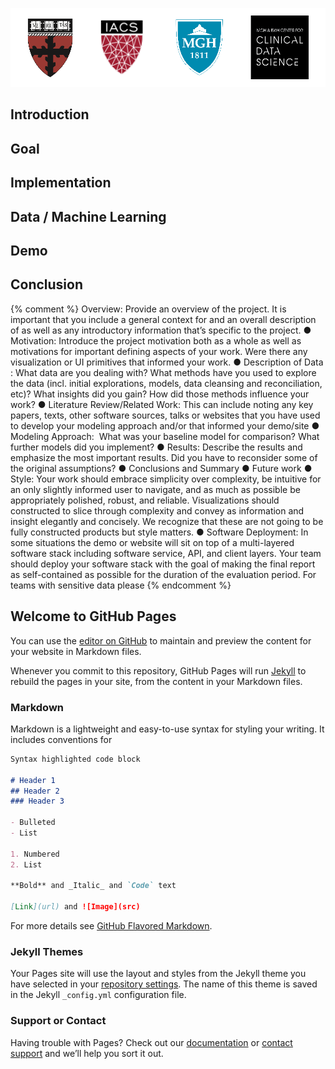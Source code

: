 ![logos](images/logos.png)

## Introduction

## Goal 

## Implementation

## Data / Machine Learning

## Demo

## Conclusion


{% comment %} 
Overview​: Provide an overview of the project. It is important that you include a
general context for and an overall description of as well as any introductory information
that’s specific to the project.
● Motivation​: Introduce the project motivation both as a whole as well as motivations
for important defining aspects of your work. Were there any visualization or UI
primitives that informed your work.
● Description of Data​: What data are you dealing with? What methods have you used
to explore the data (incl. initial explorations, models, data cleansing and reconciliation,
etc)? What insights did you gain? How did those methods influence your work?
● Literature Review/Related Work​: This can include noting any key papers, texts,
other software sources, talks or websites that you have used to develop your modeling
approach and/or that informed your demo/site
● Modeling Approach: ​ What was your baseline model for comparison? What further
models did you implement?
● Results:​ Describe the results and emphasize the most important results. Did you have
to reconsider some of the original assumptions?
● Conclusions and Summary
● Future work
● Style​: Your work should embrace simplicity over complexity, be intuitive for an only
slightly informed user to navigate, and as much as possible be appropriately polished,
robust, and reliable. Visualizations should constructed to slice through complexity and
convey as information and insight elegantly and concisely. We recognize that these are
not going to be fully constructed products but style matters​.
● Software Deployment​: In some situations the demo or website will sit on top of a
multi-layered software stack including software service, API, and client layers. Your
team should deploy your software stack with the goal of making the final report as
self-contained as possible for the duration of the evaluation period. For teams with
sensitive data please
{% endcomment %}


## Welcome to GitHub Pages

You can use the [editor on GitHub](https://github.com/capstone-mgh/capstone-mgh.github.io/edit/master/index.md) to maintain and preview the content for your website in Markdown files.

Whenever you commit to this repository, GitHub Pages will run [Jekyll](https://jekyllrb.com/) to rebuild the pages in your site, from the content in your Markdown files.

### Markdown

Markdown is a lightweight and easy-to-use syntax for styling your writing. It includes conventions for

```markdown
Syntax highlighted code block

# Header 1
## Header 2
### Header 3

- Bulleted
- List

1. Numbered
2. List

**Bold** and _Italic_ and `Code` text

[Link](url) and ![Image](src)
```

For more details see [GitHub Flavored Markdown](https://guides.github.com/features/mastering-markdown/).

### Jekyll Themes

Your Pages site will use the layout and styles from the Jekyll theme you have selected in your [repository settings](https://github.com/capstone-mgh/capstone-mgh.github.io/settings). The name of this theme is saved in the Jekyll `_config.yml` configuration file.

### Support or Contact

Having trouble with Pages? Check out our [documentation](https://help.github.com/categories/github-pages-basics/) or [contact support](https://github.com/contact) and we’ll help you sort it out.
